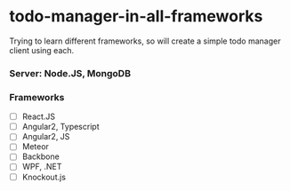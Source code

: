 # todo-manager-in-all-frameworks
Trying to learn different frameworks, so will create a simple todo manager client using each.

### Server: Node.JS, MongoDB
### Frameworks
 - [ ] React.JS
 - [ ] Angular2, Typescript
 - [ ] Angular2, JS
 - [ ] Meteor
 - [ ] Backbone
 - [ ] WPF, .NET
 - [ ] Knockout.js

